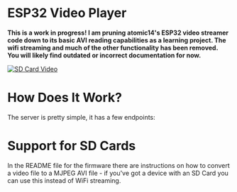 # ESP32 Video Player

**This is a work in progress! I am pruning atomic14's ESP32 video streamer code down to its basic AVI reading capabilities as a learning project. The wifi streaming and much of the other functionality has been removed.**  
**You will likely find outdated or incorrect documentation for now.**

[![SD Card Video](https://img.youtube.com/vi/dWgjsJtlbpA/0.jpg)](https://www.youtube.com/watch?v=dWgjsJtlbpA)

# How Does It Work?

The server is pretty simple, it has a few endpoints:

# Support for SD Cards

In the README file for the firmware there are instructions on how to convert a video file to a MJPEG AVI file - if you've got a device with an SD Card you can use this instead of WiFi streaming.

